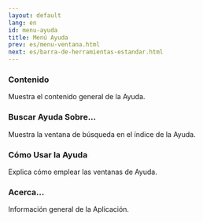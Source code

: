 ```yaml
---
layout: default
lang: en
id: menu-ayuda
title: Menú Ayuda
prev: es/menu-ventana.html
next: es/barra-de-herramientas-estandar.html
---
```


### Contenido

Muestra el contenido general de la Ayuda.


### Buscar Ayuda Sobre...

Muestra la ventana de búsqueda en el índice de la Ayuda.


### Cómo Usar la Ayuda

Explica cómo emplear las ventanas de Ayuda.


### Acerca...

Información general de la Aplicación.

